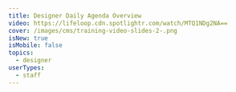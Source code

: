```yaml
---
title: Designer Daily Agenda Overview
video: https://lifeloop.cdn.spotlightr.com/watch/MTQ1NDg2NA==
cover: /images/cms/training-video-slides-2-.png
isNew: true
isMobile: false
topics:
  - designer
userTypes:
  - staff
---
```

